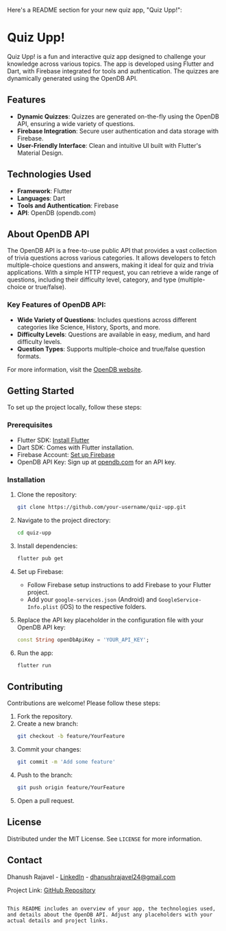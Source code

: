 Here's a README section for your new quiz app, "Quiz Upp!":

# Quiz Upp!

Quiz Upp! is a fun and interactive quiz app designed to challenge your knowledge across various topics. The app is developed using Flutter and Dart, with Firebase integrated for tools and authentication. The quizzes are dynamically generated using the OpenDB API.

## Features

- **Dynamic Quizzes**: Quizzes are generated on-the-fly using the OpenDB API, ensuring a wide variety of questions.
- **Firebase Integration**: Secure user authentication and data storage with Firebase.
- **User-Friendly Interface**: Clean and intuitive UI built with Flutter's Material Design.

## Technologies Used

- **Framework**: Flutter
- **Languages**: Dart
- **Tools and Authentication**: Firebase
- **API**: OpenDB (opendb.com)

## About OpenDB API

The OpenDB API is a free-to-use public API that provides a vast collection of trivia questions across various categories. It allows developers to fetch multiple-choice questions and answers, making it ideal for quiz and trivia applications. With a simple HTTP request, you can retrieve a wide range of questions, including their difficulty level, category, and type (multiple-choice or true/false).

### Key Features of OpenDB API:

- **Wide Variety of Questions**: Includes questions across different categories like Science, History, Sports, and more.
- **Difficulty Levels**: Questions are available in easy, medium, and hard difficulty levels.
- **Question Types**: Supports multiple-choice and true/false question formats.

For more information, visit the [OpenDB website](https://opendb.com).

## Getting Started

To set up the project locally, follow these steps:

### Prerequisites

- Flutter SDK: [Install Flutter](https://flutter.dev/docs/get-started/install)
- Dart SDK: Comes with Flutter installation.
- Firebase Account: [Set up Firebase](https://firebase.google.com/)
- OpenDB API Key: Sign up at [opendb.com](https://opendb.com) for an API key.

### Installation

1. Clone the repository:
   ```bash
   git clone https://github.com/your-username/quiz-upp.git
   ```
2. Navigate to the project directory:
   ```bash
   cd quiz-upp
   ```
3. Install dependencies:
   ```bash
   flutter pub get
   ```
4. Set up Firebase:
   - Follow Firebase setup instructions to add Firebase to your Flutter project.
   - Add your `google-services.json` (Android) and `GoogleService-Info.plist` (iOS) to the respective folders.

5. Replace the API key placeholder in the configuration file with your OpenDB API key:
   ```dart
   const String openDbApiKey = 'YOUR_API_KEY';
   ```

6. Run the app:
   ```bash
   flutter run
   ```

## Contributing

Contributions are welcome! Please follow these steps:

1. Fork the repository.
2. Create a new branch:
   ```bash
   git checkout -b feature/YourFeature
   ```
3. Commit your changes:
   ```bash
   git commit -m 'Add some feature'
   ```
4. Push to the branch:
   ```bash
   git push origin feature/YourFeature
   ```
5. Open a pull request.

## License

Distributed under the MIT License. See `LICENSE` for more information.

## Contact

Dhanush Rajavel - [LinkedIn](https://www.linkedin.com/in/dhanush-rajavel-070ba7225/) - dhanushrajavel24@gmail.com

Project Link: [GitHub Repository](https://github.com/DhanushRajavel/Quiz-Upp)
```

This README includes an overview of your app, the technologies used, and details about the OpenDB API. Adjust any placeholders with your actual details and project links.
